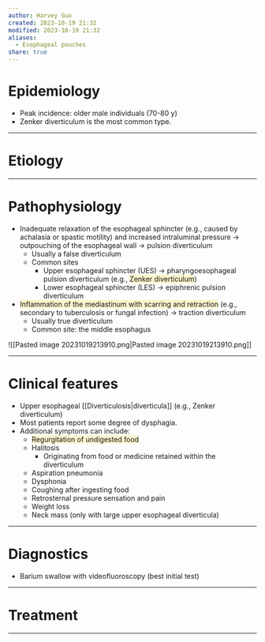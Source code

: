 ```yaml
---
author: Harvey Guo
created: 2023-10-19 21:32
modified: 2023-10-19 21:32
aliases:
  - Esophageal pouches
share: true
---
```

# Epidemiology
- Peak incidence: older male individuals (70-80 y)
- Zenker diverticulum is the most common type.

---
# Etiology


---
# Pathophysiology
- Inadequate relaxation of the esophageal sphincter (e.g., caused by achalasia or spastic motility) and increased intraluminal pressure → outpouching of the esophageal wall → pulsion diverticulum
	- Usually a false diverticulum
	- Common sites
		- Upper esophageal sphincter (UES) → pharyngoesophageal pulsion diverticulum (e.g., <span style="background:rgba(240, 200, 0, 0.2)">Zenker diverticulum</span>)
		- Lower esophageal sphincter (LES) → epiphrenic pulsion diverticulum
- <span style="background:rgba(240, 200, 0, 0.2)">Inflammation of the mediastinum with scarring and retraction</span> (e.g., secondary to tuberculosis or fungal infection) → traction diverticulum 
	- Usually true diverticulum
	- Common site: the middle esophagus

![[Pasted image 20231019213910.png|Pasted image 20231019213910.png]]

---
# Clinical features
- Upper esophageal [[Diverticulosis|diverticula]] (e.g., Zenker diverticulum)
- Most patients report some degree of dysphagia.
- Additional symptoms can include:
	- <span style="background:rgba(240, 200, 0, 0.2)">Regurgitation of undigested food</span>
	- Halitosis 
		- Originating from food or medicine retained within the diverticulum
	- Aspiration pneumonia
	- Dysphonia
	- Coughing after ingesting food
	- Retrosternal pressure sensation and pain
	- Weight loss 
	- Neck mass (only with large upper esophageal diverticula)

---
# Diagnostics
- Barium swallow with videofluoroscopy (best initial test)

---
# Treatment


---
